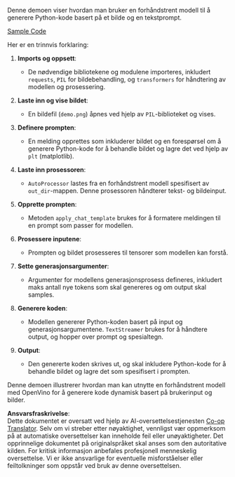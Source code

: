 <!--
CO_OP_TRANSLATOR_METADATA:
{
  "original_hash": "d7d7afa242a4a041ff4193546d4baf16",
  "translation_date": "2025-07-17T05:04:02+00:00",
  "source_file": "md/02.Application/04.Vision/Phi3/E2E_OpenVino_Phi3Vision.md",
  "language_code": "no"
}
-->
Denne demoen viser hvordan man bruker en forhåndstrent modell til å generere Python-kode basert på et bilde og en tekstprompt.

[Sample Code](../../../../../../code/06.E2E/E2E_OpenVino_Phi3-vision.ipynb)

Her er en trinnvis forklaring:

1. **Imports og oppsett**:
   - De nødvendige bibliotekene og modulene importeres, inkludert `requests`, `PIL` for bildebehandling, og `transformers` for håndtering av modellen og prosessering.

2. **Laste inn og vise bildet**:
   - En bildefil (`demo.png`) åpnes ved hjelp av `PIL`-biblioteket og vises.

3. **Definere prompten**:
   - En melding opprettes som inkluderer bildet og en forespørsel om å generere Python-kode for å behandle bildet og lagre det ved hjelp av `plt` (matplotlib).

4. **Laste inn prosessoren**:
   - `AutoProcessor` lastes fra en forhåndstrent modell spesifisert av `out_dir`-mappen. Denne prosessoren håndterer tekst- og bildeinput.

5. **Opprette prompten**:
   - Metoden `apply_chat_template` brukes for å formatere meldingen til en prompt som passer for modellen.

6. **Prosessere inputene**:
   - Prompten og bildet prosesseres til tensorer som modellen kan forstå.

7. **Sette generasjonsargumenter**:
   - Argumenter for modellens generasjonsprosess defineres, inkludert maks antall nye tokens som skal genereres og om output skal samples.

8. **Generere koden**:
   - Modellen genererer Python-koden basert på input og generasjonsargumentene. `TextStreamer` brukes for å håndtere output, og hopper over prompt og spesialtegn.

9. **Output**:
   - Den genererte koden skrives ut, og skal inkludere Python-kode for å behandle bildet og lagre det som spesifisert i prompten.

Denne demoen illustrerer hvordan man kan utnytte en forhåndstrent modell med OpenVino for å generere kode dynamisk basert på brukerinput og bilder.

**Ansvarsfraskrivelse**:  
Dette dokumentet er oversatt ved hjelp av AI-oversettelsestjenesten [Co-op Translator](https://github.com/Azure/co-op-translator). Selv om vi streber etter nøyaktighet, vennligst vær oppmerksom på at automatiske oversettelser kan inneholde feil eller unøyaktigheter. Det opprinnelige dokumentet på originalspråket skal anses som den autoritative kilden. For kritisk informasjon anbefales profesjonell menneskelig oversettelse. Vi er ikke ansvarlige for eventuelle misforståelser eller feiltolkninger som oppstår ved bruk av denne oversettelsen.